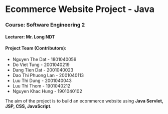 <h1> Ecommerce Website Project - Java</h1>
<h3>Course: Software Engineering 2</h3>
<h4>Lecturer: Mr. Long NDT</h4>
<h4>Project Team (Contributors): </h4>
<ul>
<li>Nguyen The Dat - 1801040059</li>
<li>Do Viet Tung - 2001040219</li>
<li>Dang Tien Dat - 2001040023</li>
<li>Dao Thi Phuong Lan - 2001040113</li>
<li>Luu Thi Dung - 2001040043</li>
<li>Luu Thi Thom - 1901040212</li>
<li>Nguyen Khac Hung - 1901040102</li>
</ul>
<p>The aim of the project is to build an ecommerce website using <strong>Java Servlet, JSP, CSS, JavaScript</strong>.</p>
